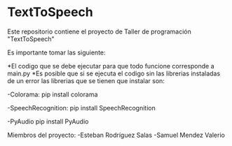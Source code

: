 # TextToSpeech
Este repositorio contiene el proyecto de Taller de programación "TextToSpeech"

Es importante tomar las siguiente:

*El codigo que se debe ejecutar para que todo funcione corresponde a main.py
*Es posible que si se ejecuta el codigo sin las librerias instaladas de un error
  las librerias que se tienen que instalar son:
  
  -Colorama:
    pip install colorama
    
  -SpeechRecognition:
    pip install SpeechRecognition
    
  -PyAudio
    pip install PyAudio
    
    
    
    
Miembros del proyecto:
-Esteban Rodríguez Salas
-Samuel Mendez Valerio
